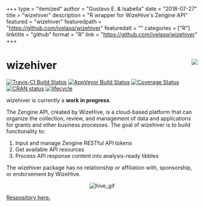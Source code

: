 +++
type = "itemized"
author = "Gustavo E. & Isabella"
date = "2018-07-27"
title = "wizehiver"
description = "R wrapper for WizeHive's Zengine API"
featured = "wizehiver"
featuredpath = "https://github.com/ivelasq/wizehiver"
featuredalt = ""
categories = ["R"]
linktitle = "github"
format = "R"
link = "https://github.com/ivelasq/wizehiver"
+++

# wizehiver <img src= "https://image.ibb.co/hkekzT/hex_Sticker_nospot_copy.png" align = "right" />

[![Travis-CI Build Status](https://travis-ci.org/ivelasq/wizehiver.svg?branch=master)](https://travis-ci.org/ivelasq/wizehiver)
[![AppVeyor Build Status](https://ci.appveyor.com/api/projects/status/github/ivelasq/wizehiver?branch=master&svg=true)](https://ci.appveyor.com/project/ivelasq/wizehiver)
[![Coverage Status](https://img.shields.io/codecov/c/github/ivelasq/wizehiver/master.svg)](https://codecov.io/github/ivelasq/wizehiver?branch=master)
[![CRAN status](https://www.r-pkg.org/badges/version/wizehiver)](https://cran.r-project.org/package=wizehiver)
[![lifecycle](https://img.shields.io/badge/lifecycle-experimental-orange.svg)](https://www.tidyverse.org/lifecycle/#experimental)

wizehiver is currently a **work in progress**.

The Zengine API, created by WizeHive, is a cloud-based platform that can organize the collection, review, and management of data and applications for grants and other business processes. The goal of wizehiver is to build functionality to:

1. Input and manage Zengine RESTful API tokens
2. Get available API resources
3. Process API response content into analysis-ready tibbles

The wizehiver package has no relationship or affiliation with, sponsorship, or endorsement by WizeHive.

<p align="center">
  <img src="http://rs795.pbsrc.com/albums/yy232/PixKaruumi/Pixels/Pixels%2050/tha001.gif~c200" alt="hive_gif">
</p>

[Respository here.](https://github.com/ivelasq/wizehiver/)
